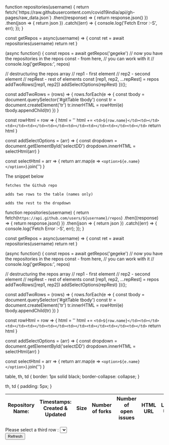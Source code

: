 <!DOCTYPE html>
<html>
   <head>
      <title>HTML Meta Tag</title>
       </head>
   <body>
     function repositories(username) {
  return fetch(`https://raw.githubusercontent.com/covid19india/api/gh-pages/raw_data.json`)
    .then((response) => {
      return response.json()
    })
    .then(json => {
      return json
    })
    .catch((err) => {
      console.log('Fetch Error :-S', err);
    });
}

const getRepos = async(username) => {
  const ret = await repositories(username)
  return ret
}

(async function() {
  const repos = await getRepos('gegeke')
  // now you have the repositories in the repos const - from here,
  // you can work with it
  // console.log('getRepos:', repos)

  // destructuring the repos array
  // rep1 - first element
  // rep2 - second element
  // repRest - rest of elements
  const [rep1, rep2, ...repRest] = repos
  addTwoRows([rep1, rep2])
  addSelectOptions(repRest)
})();

const addTwoRows = (rows) => {
  rows.forEach(e => {
    const tbody = document.querySelector('#gitTable tbody')
    const tr = document.createElement('tr')
    tr.innerHTML = rowHtml(e)
    tbody.appendChild(tr)
  })
}

const rowHtml = row => {
  html = ''
  html += `<td>${row.name}</td><td></td><td></td><td></td><td></td><td></td><td></td><td></td><td></td>`
  return html
}

const addSelectOptions = (arr) => {
  const dropdown = document.getElementById('selectDD')
  dropdown.innerHTML = selectHtml(arr)
}

const selectHtml = arr => {
  return arr.map(e => `<option>${e.name}</option>`).join('')
}




The snippet below

    fetches the Github repo

    adds two rows to the table (names only)

    adds the rest to the dropdown

function repositories(username) {
  return fetch(`https://api.github.com/users/${username}/repos`)
    .then((response) => {
      return response.json()
    })
    .then(json => {
      return json
    })
    .catch((err) => {
      console.log('Fetch Error :-S', err);
    });
}

const getRepos = async(username) => {
  const ret = await repositories(username)
  return ret
}

(async function() {
  const repos = await getRepos('gegeke')
  // now you have the repositories in the repos const - from here,
  // you can work with it
  // console.log('getRepos:', repos)

  // destructuring the repos array
  // rep1 - first element
  // rep2 - second element
  // repRest - rest of elements
  const [rep1, rep2, ...repRest] = repos
  addTwoRows([rep1, rep2])
  addSelectOptions(repRest)
})();

const addTwoRows = (rows) => {
  rows.forEach(e => {
    const tbody = document.querySelector('#gitTable tbody')
    const tr = document.createElement('tr')
    tr.innerHTML = rowHtml(e)
    tbody.appendChild(tr)
  })
}

const rowHtml = row => {
  html = ''
  html += `<td>${row.name}</td><td></td><td></td><td></td><td></td><td></td><td></td><td></td><td></td>`
  return html
}

const addSelectOptions = (arr) => {
  const dropdown = document.getElementById('selectDD')
  dropdown.innerHTML = selectHtml(arr)
}

const selectHtml = arr => {
  return arr.map(e => `<option>${e.name}</option>`).join('')
}

table,
th,
td {
  border: 1px solid black;
  border-collapse: collapse;
}

th,
td {
  padding: 5px;
}

<table id="gitTable">
  <thead>
    <tr>
      <th>Repository<br>Name:</th>
      <th>Timestamps:<br>Created &<br>Updated</th>
      <th>Size</th>
      <th>Number<br>of forks</th>
      <th>Number<br>of<br>open<br>issues</th>
      <th>HTML URL</th>
      <th>List of Languages<br>Used and URL</th>
      <th>Downloads</th>
      <th>Branches</th>
    </tr>
  </thead>
  <tbody></tbody>
</table>
<div>
  Please select a third row :
  <select id="selectDD" onchange="">
  </select>
</div>
<div>
  <button onclick="">Refresh</button>
</div>
   </body>
</html>
